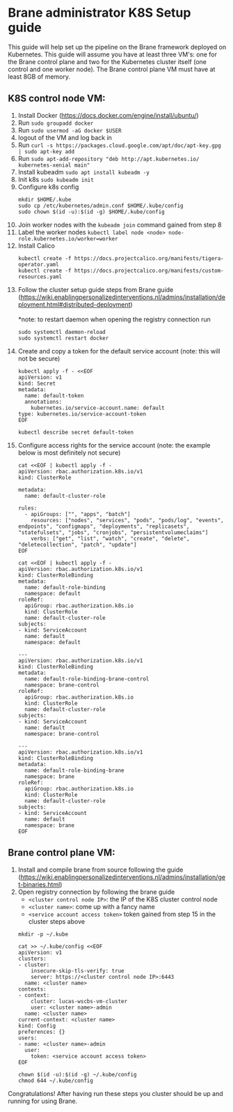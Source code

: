 # Brane administrator K8S Setup guide
This guide will help set up the pipeline on the Brane framework deployed on Kubernetes.
This guide will assume you have at least three VM's: one for the Brane control plane and two
for the Kubernetes cluster itself (one control and one worker node). The Brane control plane
VM must have at least 8GB of memory.

## K8S control node VM:
1. Install Docker (https://docs.docker.com/engine/install/ubuntu/)
2. Run `sudo groupadd docker`
3. Run `sudo usermod -aG docker $USER`
4. logout of the VM and log back in
5. Run `curl -s https://packages.cloud.google.com/apt/doc/apt-key.gpg | sudo apt-key add`
6. Run `sudo apt-add-repository "deb http://apt.kubernetes.io/ kubernetes-xenial main"`
7. Install kubeadm `sudo apt install kubeadm -y`
8. Init k8s `sudo kubeadm init`
9. Configure k8s config
    ```
    mkdir $HOME/.kube
    sudo cp /etc/kubernetes/admin.conf $HOME/.kube/config
    sudo chown $(id -u):$(id -g) $HOME/.kube/config
    ```
10. Join worker nodes with the `kubeadm join` command gained from step 8
11. Label the worker nodes `kubectl label node <node> node-role.kubernetes.io/worker=worker`
12. Install Calico
    ```
    kubectl create -f https://docs.projectcalico.org/manifests/tigera-operator.yaml
    kubectl create -f https://docs.projectcalico.org/manifests/custom-resources.yaml
    ```
13. Follow the cluster setup guide steps from Brane guide (https://wiki.enablingpersonalizedinterventions.nl/admins/installation/deployment.html#distributed-deployment)
    <br /><br />
    *note: to restart daemon when opening the registry connection run
    ```
    sudo systemctl daemon-reload
    sudo systemctl restart docker
    ```
15. Create and copy a token for the default service account (note: this will not be secure)
    ```
    kubectl apply -f - <<EOF
    apiVersion: v1
    kind: Secret
    metadata:
      name: default-token
      annotations:
        kubernetes.io/service-account.name: default
    type: kubernetes.io/service-account-token
    EOF
    
    kubectl describe secret default-token
    ```
16. Configure access rights for the service account (note: the example below is most definitely not secure)
    ```
    cat <<EOF | kubectl apply -f -
    apiVersion: rbac.authorization.k8s.io/v1
    kind: ClusterRole
    
    metadata:
      name: default-cluster-role
    
    rules:
      - apiGroups: ["", "apps", "batch"]
        resources: ["nodes", "services", "pods", "pods/log", "events", endpoints", "configmaps", "deployments", "replicasets", "statefulsets", "jobs", "cronjobs", "persistentvolumeclaims"]
        verbs: ["get", "list", "watch", "create", "delete", "deletecollection", "patch", "update"]
    EOF
    ```
    ```
    cat <<EOF | kubectl apply -f -
    apiVersion: rbac.authorization.k8s.io/v1
    kind: ClusterRoleBinding
    metadata:
      name: default-role-binding
      namespace: default
    roleRef:
      apiGroup: rbac.authorization.k8s.io
      kind: ClusterRole
      name: default-cluster-role
    subjects:
    - kind: ServiceAccount
      name: default
      namespace: default
    
    ---
    apiVersion: rbac.authorization.k8s.io/v1
    kind: ClusterRoleBinding
    metadata:
      name: default-role-binding-brane-control
      namespace: brane-control
    roleRef:
      apiGroup: rbac.authorization.k8s.io
      kind: ClusterRole
      name: default-cluster-role
    subjects:
    - kind: ServiceAccount
      name: default
      namespace: brane-control
    
    ---
    apiVersion: rbac.authorization.k8s.io/v1
    kind: ClusterRoleBinding
    metadata:
      name: default-role-binding-brane
      namespace: brane
    roleRef:
      apiGroup: rbac.authorization.k8s.io
      kind: ClusterRole
      name: default-cluster-role
    subjects:
    - kind: ServiceAccount
      name: default
      namespace: brane
    EOF
    ```


## Brane control plane VM:
1. Install and compile brane from source following the guide (https://wiki.enablingpersonalizedinterventions.nl/admins/installation/get-binaries.html)
2. Open registry connection by following the brane guide
   * `<cluster control node IP>`: the IP of the K8S cluster control node
   * `<cluster name>`: come up with a fancy name
   * `<service account access token>` token gained from step 15 in the cluster steps above
    ```
    mkdir -p ~/.kube
   
    cat >> ~/.kube/config <<EOF
    apiVersion: v1
    clusters:
    - cluster:
        insecure-skip-tls-verify: true
        server: https://<cluster control node IP>:6443
      name: <cluster name>
    contexts:
    - context:
        cluster: lucas-wscbs-vm-cluster
        user: <cluster name>-admin
      name: <cluster name>
    current-context: <cluster name>
    kind: Config
    preferences: {}
    users:
    - name: <cluster name>-admin
      user:
        token: <service account access token>
    EOF
   
    chown $(id -u):$(id -g) ~/.kube/config
    chmod 644 ~/.kube/config
    ```
   
Congratulations! After having run these steps you cluster should be up and running for using Brane.
